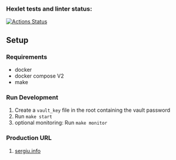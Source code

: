 ### Hexlet tests and linter status:

[![Actions Status](https://github.com/YoSoySergio/devops-for-programmers-project-76/actions/workflows/hexlet-check.yml/badge.svg)](https://github.com/YoSoySergio/devops-for-programmers-project-76/actions)

## Setup

### Requirements

- docker
- docker compose V2
- make

### Run Development

1. Create a `vault_key` file in the root containing the vault password
2. Run `make start`
3. optional monitoring: Run `make monitor`

### Production URL

1. [sergiu.info](https://sergiu.info)
